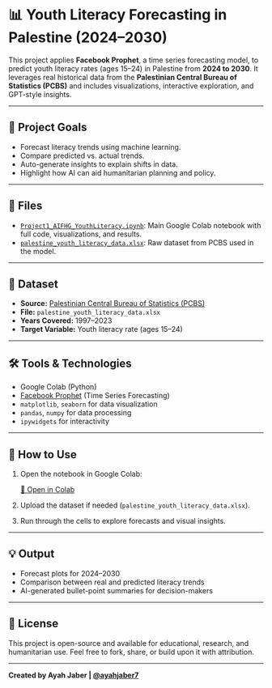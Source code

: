 # 📊 Youth Literacy Forecasting in Palestine (2024–2030)

This project applies **Facebook Prophet**, a time series forecasting model, to predict youth literacy rates (ages 15–24) in Palestine from **2024 to 2030**. It leverages real historical data from the **Palestinian Central Bureau of Statistics (PCBS)** and includes visualizations, interactive exploration, and GPT-style insights.

---

## 🧠 Project Goals

- Forecast literacy trends using machine learning.
- Compare predicted vs. actual trends.
- Auto-generate insights to explain shifts in data.
- Highlight how AI can aid humanitarian planning and policy.

---

## 📁 Files

- [`Project1_AIFHG_YouthLiteracy.ipynb`](./Project1_AIFHG_YouthLiteracy.ipynb): Main Google Colab notebook with full code, visualizations, and results.
- [`palestine_youth_literacy_data.xlsx`](./palestine_youth_literacy_data.xlsx): Raw dataset from PCBS used in the model.

---

## 📌 Dataset

- **Source:** [Palestinian Central Bureau of Statistics (PCBS)](https://www.pcbs.gov.ps/Portals/_Rainbow/Documents/Education-1994-2024-11E1.html)
- **File:** `palestine_youth_literacy_data.xlsx`
- **Years Covered:** 1997–2023
- **Target Variable:** Youth literacy rate (ages 15–24)

---

## 🛠 Tools & Technologies

- Google Colab (Python)
- [Facebook Prophet](https://facebook.github.io/prophet/) (Time Series Forecasting)
- `matplotlib`, `seaborn` for data visualization
- `pandas`, `numpy` for data processing
- `ipywidgets` for interactivity

---

## 🚀 How to Use

1. Open the notebook in Google Colab:

   [📂 Open in Colab](https://colab.research.google.com/github/ayahjaber7/youth-literacy-forecasting/blob/main/Project1_AIFHG_YouthLiteracy.ipynb)

2. Upload the dataset if needed (`palestine_youth_literacy_data.xlsx`).

3. Run through the cells to explore forecasts and visual insights.

---

## 💡 Output

- Forecast plots for 2024–2030
- Comparison between real and predicted literacy trends
- AI-generated bullet-point summaries for decision-makers

---

## 📜 License

This project is open-source and available for educational, research, and humanitarian use. Feel free to fork, share, or build upon it with attribution.

---

**Created by Ayah Jaber | [@ayahjaber7](https://github.com/ayahjaber7)**
